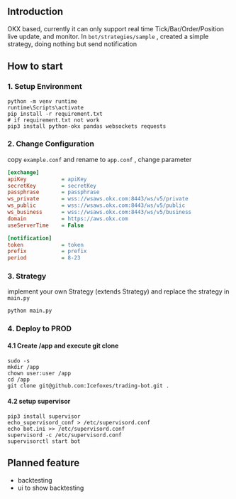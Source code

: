 ## Introduction

OKX based, currently it can only support real time Tick/Bar/Order/Position live update, and monitor. In `bot/strategies/sample` , created a simple strategy, doing nothing but send notification 

## How to start

### 1. Setup Environment

```shell
python -m venv runtime
runtime\Scripts\activate
pip install -r requirement.txt
# if requirement.txt not work
pip3 install python-okx pandas websockets requests
```

### 2. Change Configuration

copy `example.conf` and rename to `app.conf` , change parameter

```ini
[exchange]
apiKey           = apiKey
secretKey        = secretKey
passphrase       = passphrase
ws_private       = wss://wsaws.okx.com:8443/ws/v5/private
ws_public        = wss://wsaws.okx.com:8443/ws/v5/public
ws_business      = wss://wsaws.okx.com:8443/ws/v5/business
domain           = https://aws.okx.com
useServerTime    = False

[notification]
token            = token
prefix           = prefix
period           = 8-23
```

### 3. Strategy
implement your own Strategy (extends Strategy) and replace the strategy in `main.py`

```shell
python main.py
```

### 4. Deploy to PROD

#### 4.1 Create /app and execute git clone

```shell
sudo -s
mkdir /app
chown user:user /app
cd /app
git clone git@github.com:Icefoxes/trading-bot.git .
```
#### 4.2 setup supervisor

```shell
pip3 install supervisor
echo_supervisord_conf > /etc/supervisord.conf
echo bot.ini >> /etc/supervisord.conf
supervisord -c /etc/supervisord.conf
supervisorctl start bot
```

## Planned feature
- backtesting
- ui to show backtesting